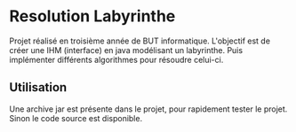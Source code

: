 # Resolution Labyrinthe
Projet réalisé en troisième année de BUT informatique. L'objectif est de créer une IHM (interface) en java modélisant un labyrinthe. Puis implémenter différents algorithmes pour résoudre celui-ci.  

## Utilisation
Une archive jar est présente dans le projet, pour rapidement tester le projet.
Sinon le code source est disponible.
